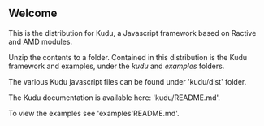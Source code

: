 Welcome
-------

This is the distribution for Kudu, a Javascript framework based on Ractive and AMD modules.

Unzip the contents to a folder. Contained in this distribution is the Kudu framework and examples, under the _kudu_ and _examples_ folders.

The various Kudu javascript files can be found under 'kudu/dist' folder.

The Kudu documentation is available here: 'kudu/README.md'.

To view the examples see 'examples'README.md'.